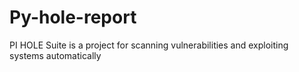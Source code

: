 # Py-hole-report
PI HOLE  Suite is a project for scanning vulnerabilities and exploiting systems automatically
